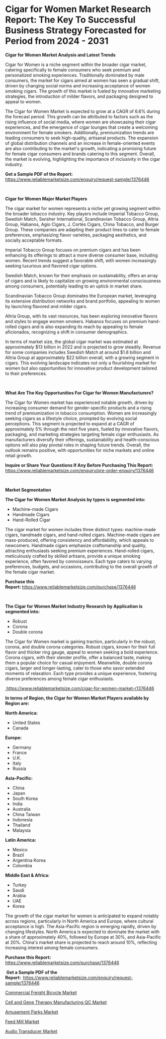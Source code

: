 <p><h1>Cigar for Women Market Research Report: The Key To Successful Business Strategy Forecasted for Period from 2024 - 2031</h1></p><p><strong>Cigar for Women Market Analysis and Latest Trends</strong></p>
<p><p>Cigar for Women is a niche segment within the broader cigar market, catering specifically to female consumers who seek premium and personalized smoking experiences. Traditionally dominated by male consumers, the market for cigars aimed at women has seen a gradual shift, driven by changing social norms and increasing acceptance of women smoking cigars. The growth of this market is fueled by innovative marketing strategies, the introduction of milder flavors, and packaging designed to appeal to women.</p><p>The Cigar for Women Market is expected to grow at a CAGR of 6.6% during the forecast period. This growth can be attributed to factors such as the rising influence of social media, where women are showcasing their cigar experiences, and the emergence of cigar lounges that create a welcoming environment for female smokers. Additionally, premiumization trends are leading consumers to seek high-quality, artisanal products. The expansion of global distribution channels and an increase in female-oriented events are also contributing to the market's growth, indicating a promising future for female cigar consumers and brands catering to this segment. Overall, the market is evolving, highlighting the importance of inclusivity in the cigar industry.</p></p>
<p><strong>Get a Sample PDF of the Report:&nbsp;</strong> <a href="https://www.reliablemarketsize.com/enquiry/request-sample/1376446?utm_campaign=1398&utm_medium=2&utm_source=Github&utm_content=ia&utm_term=23102024&utm_id=cigar-for-women">https://www.reliablemarketsize.com/enquiry/request-sample/1376446</a></p>
<p>&nbsp;</p>
<p><strong>Cigar for Women Major Market Players</strong></p>
<p><p>The cigar market for women represents a niche yet growing segment within the broader tobacco industry. Key players include Imperial Tobacco Group, Swedish Match, Swisher International, Scandinavian Tobacco Group, Altria Group, Habanos, Agio Cigars, J. Cortès Cigars, China Tobacco, and Burger Group. These companies are adapting their product lines to cater to female preferences, emphasizing flavor varieties, packaging aesthetics, and socially acceptable formats.</p><p>Imperial Tobacco Group focuses on premium cigars and has been enhancing its offerings to attract a more diverse consumer base, including women. Recent trends suggest a favorable shift, with women increasingly seeking luxurious and flavored cigar options. </p><p>Swedish Match, known for their emphasis on sustainability, offers an array of cigars and is likely to capitalize on growing environmental consciousness among consumers, potentially leading to an uptick in market share.</p><p>Scandinavian Tobacco Group dominates the European market, leveraging its extensive distribution networks and brand portfolio, appealing to women by launching flavored and milder cigars.</p><p>Altria Group, with its vast resources, has been exploring innovative flavors and styles to engage women smokers. Habanos focuses on premium hand-rolled cigars and is also expanding its reach by appealing to female aficionados, recognizing a shift in consumer demographics.</p><p>In terms of market size, the global cigar market was estimated at approximately $13 billion in 2022 and is projected to grow steadily. Revenue for some companies includes Swedish Match at around $1.8 billion and Altria Group at approximately $22 billion overall, with a growing segment in cigars. This evolving landscape indicates not only a flourishing market for women but also opportunities for innovative product development tailored to their preferences.</p></p>
<p>&nbsp;</p>
<p><strong>What Are The Key Opportunities For Cigar for Women Manufacturers?</strong></p>
<p><p>The Cigar for Women market has experienced notable growth, driven by increasing consumer demand for gender-specific products and a rising trend of premiumization in tobacco consumption. Women are increasingly seeking cigars as a lifestyle choice, prompted by evolving social perceptions. This segment is projected to expand at a CAGR of approximately 5% through the next five years, fueled by innovative flavors, packaging, and marketing strategies targeting female cigar enthusiasts. As manufacturers diversify their offerings, sustainability and health-conscious options will also play pivotal roles in shaping future trends. Overall, the outlook remains positive, with opportunities for niche markets and online retail growth.</p></p>
<p><strong>Inquire or Share Your Questions If Any Before Purchasing This Report:</strong> <a href="https://www.reliablemarketsize.com/enquiry/pre-order-enquiry/1376446?utm_campaign=1398&utm_medium=2&utm_source=Github&utm_content=ia&utm_term=23102024&utm_id=cigar-for-women">https://www.reliablemarketsize.com/enquiry/pre-order-enquiry/1376446</a></p>
<p>&nbsp;</p>
<p><strong>Market Segmentation</strong></p>
<p><strong>The Cigar for Women Market Analysis by types is segmented into:</strong></p>
<p><ul><li>Machine-made Cigars</li><li>Handmade Cigars</li><li>Hand-Rolled Cigar</li></ul></p>
<p><p>The cigar market for women includes three distinct types: machine-made cigars, handmade cigars, and hand-rolled cigars. Machine-made cigars are mass-produced, offering consistency and affordability, which appeals to newcomers. Handmade cigars emphasize craftsmanship and quality, attracting enthusiasts seeking premium experiences. Hand-rolled cigars, meticulously crafted by skilled artisans, provide a unique smoking experience, often favored by connoisseurs. Each type caters to varying preferences, budgets, and occasions, contributing to the overall growth of the female cigar market.</p></p>
<p><strong>Purchase this Report:&nbsp;</strong><a href="https://www.reliablemarketsize.com/purchase/1376446?utm_campaign=1398&utm_medium=2&utm_source=Github&utm_content=ia&utm_term=23102024&utm_id=cigar-for-women">https://www.reliablemarketsize.com/purchase/1376446</a></p>
<p>&nbsp;</p>
<p><strong>The Cigar for Women Market Industry Research by Application is segmented into:</strong></p>
<p><ul><li>Robust</li><li>Corona</li><li>Double corona</li></ul></p>
<p><p>The Cigar for Women market is gaining traction, particularly in the robust, corona, and double corona categories. Robust cigars, known for their full flavor and thicker ring gauge, appeal to women seeking a bold experience. Corona cigars, with their slender profile, offer a balanced taste, making them a popular choice for casual enjoyment. Meanwhile, double corona cigars, larger and longer-lasting, cater to those who savor extended moments of relaxation. Each type provides a unique experience, fostering diverse preferences among female cigar enthusiasts.</p></p>
<p><a href="https://www.reliablemarketsize.com/cigar-for-women-market-r1376446?utm_campaign=1398&utm_medium=2&utm_source=Github&utm_content=ia&utm_term=23102024&utm_id=cigar-for-women">&nbsp;https://www.reliablemarketsize.com/cigar-for-women-market-r1376446</a></p>
<p><strong>In terms of Region, the Cigar for Women Market Players available by Region are:</strong></p>
<p>
    <p> <strong> North America: </strong>
        <ul>
            <li>United States</li>
            <li>Canada</li>
        </ul>
        </p> 
    <p> <strong> Europe: </strong>
        <ul>
            <li>Germany</li>
            <li>France</li>
            <li>U.K.</li>
            <li>Italy</li>
            <li>Russia</li>
        </ul>
        </p> 
    <p> <strong> Asia-Pacific: </strong>
        <ul>
            <li>China</li>
            <li>Japan</li>
            <li>South Korea</li>
            <li>India</li>
            <li>Australia</li>
            <li>China Taiwan</li>
            <li>Indonesia</li>
            <li>Thailand</li>
            <li>Malaysia</li>
        </ul>
        </p> 
    <p> <strong> Latin America: </strong>
        <ul>
            <li>Mexico</li>
            <li>Brazil</li>
            <li>Argentina Korea</li>
            <li>Colombia</li>
        </ul>
        </p> 
    <p> <strong> Middle East & Africa: </strong>
        <ul>
            <li>Turkey</li>
            <li>Saudi</li>
            <li>Arabia</li>
            <li>UAE</li>
            <li>Korea</li>
        </ul>
    </p>
    </p>
<p><p>The growth of the cigar market for women is anticipated to expand notably across regions, particularly in North America and Europe, where cultural acceptance is high. The Asia-Pacific region is emerging rapidly, driven by changing lifestyles. North America is expected to dominate the market with a share of approximately 40%, followed by Europe at 30%, and Asia-Pacific at 20%. China's market share is projected to reach around 10%, reflecting increasing interest among female consumers.</p></p>
<p><strong>Purchase this Report: </strong><a href="https://www.reliablemarketsize.com/purchase/1376446?utm_campaign=1398&utm_medium=2&utm_source=Github&utm_content=ia&utm_term=23102024&utm_id=cigar-for-women">https://www.reliablemarketsize.com/purchase/1376446</a></p>
<p>&nbsp;<strong>Get a Sample PDF of the Report:&nbsp;&nbsp;</strong><a href="https://www.reliablemarketsize.com/enquiry/request-sample/1376446?utm_campaign=1398&utm_medium=2&utm_source=Github&utm_content=ia&utm_term=23102024&utm_id=cigar-for-women">https://www.reliablemarketsize.com/enquiry/request-sample/1376446</a></p>
<p><strong></strong></p>
<p><p><a href="https://github.com/fletaw9bs/Market-Research-Report-List-1/blob/main/commercial-freight-bicycle-market.md?utm_campaign=1398&utm_medium=2&utm_source=Github&utm_content=ia&utm_term=23102024&utm_id=cigar-for-women">Commercial Freight Bicycle Market</a></p><p><a href="https://github.com/johnieimmarta/Market-Research-Report-List-1/blob/main/cell-and-gene-therapy-manufacturing-qc-market.md?utm_campaign=1398&utm_medium=2&utm_source=Github&utm_content=ia&utm_term=23102024&utm_id=cigar-for-women">Cell and Gene Therapy Manufacturing QC Market</a></p><p><a href="https://www.linkedin.com/pulse/amusement-parks-landscape-product-spectrum-market-trajectories-pzq1e?utm_campaign=1398&utm_medium=2&utm_source=Github&utm_content=ia&utm_term=23102024&utm_id=cigar-for-women">Amusement Parks Market</a></p><p><a href="https://issuu.com/reportprime-2/docs/feed-mill-market-size-2030.pptx_f21175f9063f25?utm_campaign=1398&utm_medium=2&utm_source=Github&utm_content=ia&utm_term=23102024&utm_id=cigar-for-women">Feed Mill Market</a></p><p><a href="https://issuu.com/reportprime-2/docs/audio-transducer-market-size-2030.p_13c5f51c8c5e76?utm_campaign=1398&utm_medium=2&utm_source=Github&utm_content=ia&utm_term=23102024&utm_id=cigar-for-women">Audio Transducer Market</a></p></p>